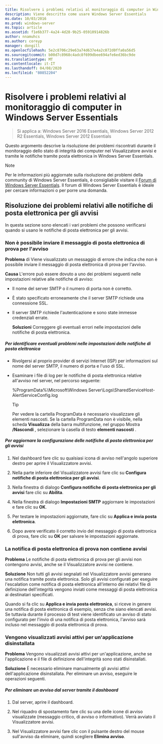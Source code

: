 ```yaml
---
title: Risolvere i problemi relativi al monitoraggio di computer in Windows Server Essentials
description: Viene descritto come usare Windows Server Essentials
ms.date: 10/03/2016
ms.prod: windows-server
ms.topic: article
ms.assetid: f1e6b377-4a24-4d28-9b25-05910914826b
author: nnamuhcs
ms.author: coreyp
manager: dongill
ms.openlocfilehash: 5e2c8706c29e63a74d637e4a2c072d0ffa0a56d5
ms.sourcegitcommit: b00d7c8968c4adc8f699dbee694afe6ed36bc9de
ms.translationtype: MT
ms.contentlocale: it-IT
ms.lasthandoff: 04/08/2020
ms.locfileid: "80852204"
---
```

# <a name="troubleshoot-computer-monitoring-in-windows-server-essentials"></a>Risolvere i problemi relativi al monitoraggio di computer in Windows Server Essentials

>Si applica a: Windows Server 2016 Essentials, Windows Server 2012 R2 Essentials, Windows Server 2012 Essentials

Questo argomento descrive la risoluzione dei problemi riscontrati durante il monitoraggio dello stato di integrità dei computer nel Visualizzatore avvisi e tramite le notifiche tramite posta elettronica in Windows Server Essentials.  
  
> [!NOTE]
>  Per le informazioni più aggiornate sulla risoluzione dei problemi della community di Windows Server Essentials, è consigliabile visitare il [Forum di Windows Server Essentials](https://social.technet.microsoft.com/Forums/winserveressentials/threads). Il forum di Windows Server Essentials è ideale per cercare informazioni o per porre una domanda.  
  
##  <a name="troubleshooting-email-notifications-for-alerts"></a><a name="BKMK_TS"></a>Risoluzione dei problemi relativi alle notifiche di posta elettronica per gli avvisi  
 In questa sezione sono elencati i vari problemi che possono verificarsi quando si usano le notifiche di posta elettronica per gli avvisi.  
  
### <a name="cannot-send-the-test-email-for-the-alert"></a>Non è possibile inviare il messaggio di posta elettronica di prova per l'avviso  
 **Problema** di Viene visualizzato un messaggio di errore che indica che non è possibile inviare il messaggio di posta elettronica di prova per l'avviso.  
  
 **Causa** L'errore può essere dovuto a uno dei problemi seguenti nelle impostazioni relative alle notifiche di avviso:  
  
- Il nome del server SMTP o il numero di porta non è corretto.  
  
- È stato specificato erroneamente che il server SMTP richiede una connessione SSL.  
  
- Il server SMTP richiede l'autenticazione e sono state immesse credenziali errate.  
  
  **Soluzioni** Correggere gli eventuali errori nelle impostazioni delle notifiche di posta elettronica.  
  
##### <a name="to-identify-issues-in-your-email-notification-settings"></a>Per identificare eventuali problemi nelle impostazioni delle notifiche di posta elettronica  
  
-   Rivolgersi al proprio provider di servizi Internet (ISP) per informazioni sul nome del server SMTP, il numero di porta e l'uso di SSL.  
  
-   Esaminare i file di log per le notifiche di posta elettronica relative all'avviso nel server, nel percorso seguente:  
  
     %ProgramData%\Microsoft\Windows Server\Logs\SharedServiceHost-AlertServiceConfig.log  
  
    > [!TIP]
    >  Per vedere la cartella ProgramData è necessario visualizzare gli elementi nascosti. Se la cartella ProgramData non è visibile, nella scheda **Visualizza** della barra multifunzione, nel gruppo Mostra **/Nascondi** , selezionare la casella di testo **elementi nascosti** .  
  
##### <a name="to-update-your-email-notification-setup-for-alerts"></a>Per aggiornare la configurazione delle notifiche di posta elettronica per gli avvisi  
  
1.  Nel dashboard fare clic su qualsiasi icona di avviso nell'angolo superiore destro per aprire il Visualizzatore avvisi.  
  
2.  Nella parte inferiore del Visualizzatore avvisi fare clic su **Configura notifiche di posta elettronica per gli avvisi**.  
  
3.  Nella finestra di dialogo **Configura notifiche di posta elettronica per gli avvisi** fare clic su **Abilita**.  
  
4.  Nella finestra di dialogo **Impostazioni SMTP** aggiornare le impostazioni e fare clic su **OK**.  
  
5.  Per testare le impostazioni aggiornate, fare clic su **Applica e invia posta elettronica**.  
  
6.  Dopo avere verificato il corretto invio del messaggio di posta elettronica di prova, fare clic su **OK** per salvare le impostazioni aggiornate.  
  
### <a name="test-email-notification-does-not-list-any-alerts"></a>La notifica di posta elettronica di prova non contiene avvisi  
 **Problema** Le notifiche di posta elettronica di prova per gli avvisi non contengono avvisi, anche se il Visualizzatore avvisi ne contiene.  
  
 **Soluzione** Non tutti gli avvisi segnalati nel Visualizzatore avvisi generano una notifica tramite posta elettronica. Solo gli avvisi configurati per eseguire l'escalation come notifica di posta elettronica all'interno dei relativi file di definizione dell'integrità vengono inviati come messaggi di posta elettronica ai destinatari specificati.  
  
 Quando si fa clic su **Applica e invia posta elettronica**, si riceve in genere una notifica di posta elettronica di esempio, senza che siano elencati avvisi. Se tuttavia durante il processo di test viene identificato un avviso di stato configurato per l'invio di una notifica di posta elettronica, l'avviso sarà incluso nel messaggio di posta elettronica di prova.  
  
### <a name="active-alerts-are-displayed-for-an-uninstalled-application"></a>Vengono visualizzati avvisi attivi per un'applicazione disinstallata  
 **Problema** Vengono visualizzati avvisi attivi per un'applicazione, anche se l'applicazione e il file di definizione dell'integrità sono stati disinstallati.  
  
 **Soluzione** È necessario eliminare manualmente gli avvisi attivi dell'applicazione disinstallata. Per eliminare un avviso, eseguire le operazioni seguenti.  
  
##### <a name="to-delete-an-alert-from-the-server-by-using-the-dashboard"></a>Per eliminare un avviso dal server tramite il dashboard  
  
1.  Dal server, aprire il dashboard.  
  
2.  Nel riquadro di spostamento fare clic su una delle icone di avviso visualizzate (messaggio critico, di avviso o informativo). Verrà avviato il Visualizzatore avvisi.  
  
3.  Nel Visualizzatore avvisi fare clic con il pulsante destro del mouse sull'avviso da eliminare, quindi scegliere **Elimina avviso**.
